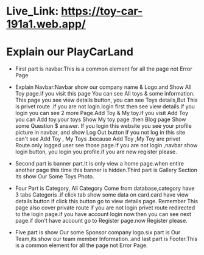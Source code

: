  # Live_Link: https://toy-car-191a1.web.app/
# Explain our PlayCarLand
- First part is navbar.This is a common element for all the page not Error Page

- Explain Navbar:Navbar show our company name & Logo.and Show All Toy page.if you visit this page You can see All toys & some information. This page you see view details button, you can see Toys details,But This is privet route .if you are not login.login first then see view details.if you login you can see 2 more Page.Add Toy & My toy.if you visit Add Toy you can Add toy.your toys Show My toy page .then Blog page Show some Question $ answer. If you login this website you see your profile picture in navbar, and show Log Out button if you not log in this site can't see Add Toy , My Toys .because Add Toy ,My Toy are privet Route.only logged user see those page.if you are not login ,navbar show login button, you login you profile.if you are new register please.

- Second part is banner part.It is only view a home page.when entire another page this time this banner is hidden.Third part is Gallery Section Its show Our Some Toys Photo.

- Four Part is Category, All Category Come from database,category have 3 tabs Categoris .if click tab show  some data on card.card have view details button if click this button go to view details page. Remember This page also cover private route if you are not login privet route redirected to the login page.if you have account login now.then you can see next page.if don't have account go to Register page.now Register please.

- Five part is show Our some Sponsor company logo.six part is Our Team,its show our team member Information..and last part is Footer.This is a common element for all the page not Error Page.


